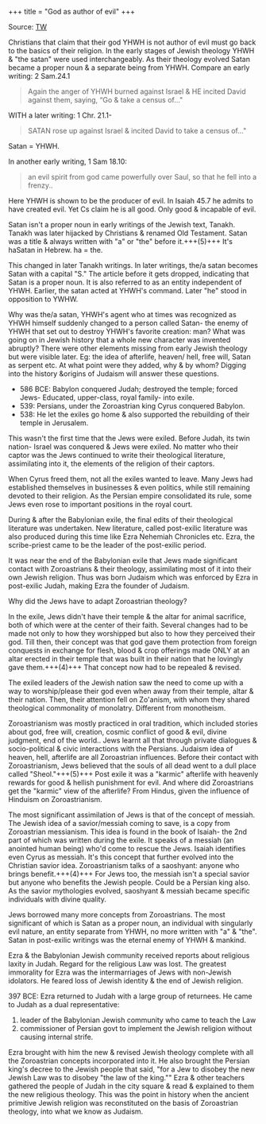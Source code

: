 +++
title = "God as author of evil"
+++

Source: [TW](https://threadreaderapp.com/thread/1529062744753786881.html)


Christians that claim that their god YHWH is not author of evil must go back to the basics of their religion. In the early stages of Jewish theology YHWH & "the satan" were used interchangeably. As their theology evolved Satan became a proper noun & a separate being from YHWH. Compare an early writing: 2 Sam.24.1 

> Again the anger of YHWH burned against Israel & HE incited David against them, saying, “Go & take a census of..."

WITH a later writing: 1 Chr. 21.1- 

> SATAN rose up against Israel & incited David to take a census of..."

Satan = YHWH.


In another early writing, 1 Sam 18.10: 

> an evil spirit from god came powerfully over Saul, so that he fell into a frenzy..

Here YHWH is shown to be the producer of evil. In Isaiah 45.7 he admits to have created evil. Yet Cs claim he is all good. Only good & incapable of evil.

Satan isn't a proper noun in early writings of the Jewish text, Tanakh. Tanakh was later hijacked by Christians & renamed Old Testament. Satan was a title & always written with "a" or "the" before it.+++(5)+++ It's haSatan in Hebrew. ha = the.

This changed in later Tanakh writings. In later writings, the/a satan becomes Satan with a capital "S." The article before it gets dropped, indicating that Satan is a proper noun. It is also referred to as an entity independent of YHWH. Earlier, the satan acted at YHWH's command. Later "he" stood in opposition to YWHW. 

Why was the/a satan, YHWH's agent who at times was recognized as YHWH himself suddenly changed to a person called Satan- the enemy of YHWH that set out to destroy YHWH's favorite creation: man? What was going on in Jewish history that a whole new character was invented abruptly? There were other elements missing from early Jewish theology but were visible later. Eg: the idea of afterlife, heaven/ hell, free will, Satan as serpent etc. At what point were they added, why & by whom? Digging into the history &origins of Judaism will answer these questions.

- 586 BCE: Babylon conquered Judah; destroyed the temple; forced Jews- Educated, upper-class, royal family- into exile.
- 539: Persians, under the Zoroastrian king Cyrus conquered Babylon.
- 538: He let the exiles go home & also supported the rebuilding of their temple in Jerusalem.

This wasn't the first time that the Jews were exiled. Before Judah, its twin nation- Israel was conquered & Jews were exiled. No matter who their captor was the Jews continued to write their theological literature, assimilating into it, the elements of the religion of their captors. 

When Cyrus freed them, not all the exiles wanted to leave. Many Jews had established themselves in businesses & even politics, while still remaining devoted to their religion. As the Persian empire consolidated its rule, some Jews even rose to important positions in the royal court. 

During & after the Babylonian exile, the final edits of their theological literature was undertaken. New literature, called post-exilic literature was also produced during this time like Ezra Nehemiah Chronicles etc. Ezra, the scribe-priest came to be the leader of the post-exilic period.


It was near the end of the Babylonian exile that Jews made significant contact with Zoroastrians & their theology, assimilating most of it into their own Jewish religion. Thus was born Judaism which was enforced by Ezra in post-exilic Judah, making Ezra the founder of Judaism.

Why did the Jews have to adapt Zoroastrian theology?

In the exile, Jews didn't have their temple & the altar for animal sacrifice, both of which were at the center of their faith. Several changes had to be made not only to how they worshipped but also to how they perceived their god. Till then, their concept was that god gave them protection from foreign conquests in exchange for flesh, blood & crop offerings made ONLY at an altar erected in their temple that was built in their nation that he lovingly gave them.+++(4)+++ That concept now had to be repealed & revised.

The exiled leaders of the Jewish nation saw the need to come up with a way to worship/please their god even when away from their temple, altar & their nation. Then, their attention fell on Zo'anism, with whom they shared theological commonality of monolatry. Different from monotheism.

Zoroastrianism was mostly practiced in oral tradition, which included stories about god, free will, creation, cosmic conflict of good & evil, divine judgment, end of the world.. Jews learnt all that through private dialogues & socio-political & civic interactions with the Persians. Judaism idea of heaven, hell, afterlife are all Zoroastrian influences. Before their contact with Zoroastrianism, Jews believed that the souls of all dead went to a dull place called "Sheol."+++(5)+++ Post exile it was a "karmic" afterlife with heavenly rewards for good & hellish punishment for evil. And where did Zoroastrians get the "karmic" view of the afterlife? From Hindus, given the influence of Hinduism on Zoroastrianism.

The most significant assimilation of Jews is that of the concept of messiah. The Jewish idea of a savior/messiah coming to save, is a copy from Zoroastrian messianism. This idea is found in the book of Isaiah- the 2nd part of which was written during the exile. It speaks of a messiah (an anointed human being) who'd come to rescue the Jews. Isaiah identifies even Cyrus as messiah. It's this concept that further evolved into the Christian savior idea. Zoroastrianism talks of a saoshyant: anyone who brings benefit.+++(4)+++ For Jews too, the messiah isn't a special savior but anyone who benefits the Jewish people. Could be a Persian king also. As the savior mythologies evolved, saoshyant & messiah became specific individuals with divine quality.

Jews borrowed many more concepts from Zoroastrians. The most significant of which is Satan as a proper noun, an individual with singularly evil nature, an entity separate from YHWH, no more written with "a" & "the". Satan in post-exilic writings was the eternal enemy of YHWH & mankind.

Ezra & the Babylonian Jewish community received reports about religious laxity in Judah. Regard for the religious Law was lost. The greatest immorality for Ezra was the intermarriages of Jews with non-Jewish idolators. He feared loss of Jewish identity & the end of Jewish religion.

397 BCE: Ezra returned to Judah with a large group of returnees. He came to Judah as a dual representative:

1. leader of the Babylonian Jewish community who came to teach the Law
2. commissioner of Persian govt to implement the Jewish religion without causing internal strife.

Ezra brought with him the new & revised Jewish theology complete with all the Zoroastrian concepts incorporated into it. He also brought the Persian king's decree to the Jewish people that said, "for a Jew to disobey the new Jewish Law was to disobey "the law of the king."" Ezra & other teachers gathered the people of Judah in the city square & read & explained to them the new religious theology. This was the point in history when the ancient primitive Jewish religion was reconstituted on the basis of Zoroastrian theology, into what we know as Judaism. 
